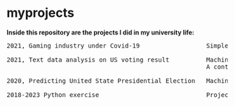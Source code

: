 # myprojects
**Inside this repository are the projects I did in my university life:**

<pre>
2021, Gaming industry under Covid-19                  Simple time series and macroeconomics data analysis with Excel, Python and R
 
2021, Text data analysis on US voting result          Machine learning model of election result built with twitter data. 
                                                      A continuations of paper in 2020, "Predicting United State Presidential Election".
 
2020, Predicting United State Presidential Election   Machine learning on US Presidential election with multiple machine learning methods
 
2018-2023 Python exercise                             Projects/ practices I did for my study/ learning in Python/Machine learning/data analysis
<pre>
